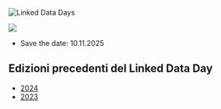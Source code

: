 ![Linked Data Days](/static-assets/img/linked-data-days.png)
  
![   ](/static-assets/img/white-space-2.jpg)

* Save the date: 10.11.2025

## Edizioni precedenti del Linked Data Day

* [2024](/community/linked-data-day-2024/)
* [2023](/community/linked-data-day-2023/)
